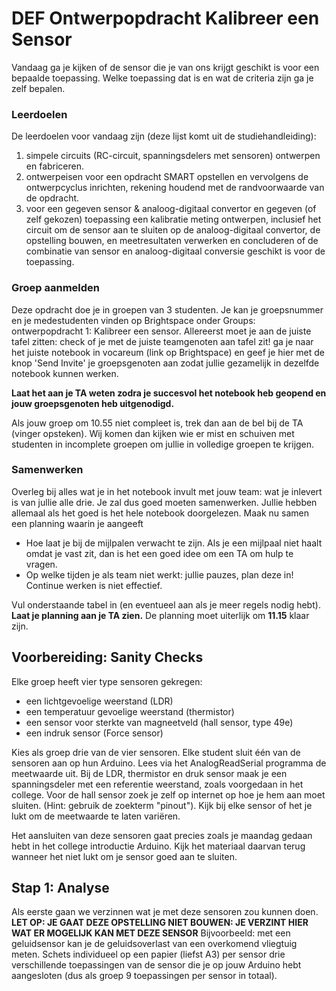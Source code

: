 # DEF Ontwerpopdracht Kalibreer een Sensor
Vandaag ga je kijken of de sensor die je van ons krijgt geschikt is voor een bepaalde toepassing. Welke toepassing dat is en wat de criteria zijn ga je zelf bepalen.

### Leerdoelen

De leerdoelen voor vandaag zijn (deze lijst komt uit de studiehandleiding):

1.	simpele circuits (RC-circuit, spanningsdelers met sensoren) ontwerpen en fabriceren.
2.	ontwerpeisen voor een opdracht SMART opstellen en vervolgens de ontwerpcyclus inrichten, rekening houdend met de randvoorwaarde van de opdracht.
3.	voor een gegeven sensor & analoog-digitaal convertor en gegeven (of zelf gekozen) toepassing een kalibratie meting ontwerpen, inclusief het circuit om de sensor aan te sluiten op de analoog-digitaal convertor, de opstelling bouwen, en meetresultaten verwerken en concluderen of de combinatie van sensor en analoog-digitaal conversie geschikt is voor de toepassing.

### Groep aanmelden 
Deze opdracht doe je in groepen van 3 studenten. Je kan je groepsnummer en je medestudenten vinden op Brightspace onder Groups: ontwerpopdracht 1: Kalibreer een sensor. Allereerst moet je aan de juiste tafel zitten: check of je met de juiste teamgenoten aan tafel zit! ga je naar het juiste notebook in vocareum (link op Brightspace) en geef je hier met de knop 'Send Invite' je groepsgenoten aan zodat jullie gezamelijk in dezelfde notebook kunnen werken. 

**Laat het aan je TA weten zodra je succesvol het notebook heb geopend en jouw groepsgenoten heb uitgenodigd.**

Als jouw groep om 10.55 niet compleet is, trek dan aan de bel bij de TA (vinger opsteken). Wij komen dan kijken wie er mist en schuiven met studenten in incomplete groepen om jullie in volledige groepen te krijgen.


### Samenwerken
Overleg bij alles wat je in het notebook invult met jouw team: wat je inlevert is van jullie alle drie. Je zal dus goed moeten samenwerken. Jullie hebben allemaal als het goed is het hele notebook doorgelezen. Maak nu samen een planning waarin je aangeeft

- Hoe laat je bij de mijlpalen verwacht te zijn. Als je een mijlpaal niet haalt omdat je vast zit, dan is het een goed idee om een TA om hulp te vragen.
- Op welke tijden je als team niet werkt: jullie pauzes, plan deze in! Continue werken is niet effectief.

Vul onderstaande tabel in (en eventueel aan als je meer regels nodig hebt). **Laat je planning aan je TA zien.** De planning moet uiterlijk om **11.15** klaar zijn.

## Voorbereiding: Sanity Checks
Elke groep heeft vier type sensoren gekregen: 

- een lichtgevoelige weerstand (LDR)
- een temperatuur gevoelige weerstand (thermistor)
- een sensor voor sterkte van magneetveld (hall sensor, type 49e)
- een indruk sensor (Force sensor) 

Kies als groep drie van de vier sensoren. Elke student sluit één van de sensoren aan op hun Arduino. Lees via het AnalogReadSerial programma de meetwaarde uit. Bij de LDR, thermistor en druk sensor maak je een spanningsdeler met een referentie weerstand, zoals voorgedaan in het college. Voor de hall sensor zoek je zelf op internet op hoe je hem aan moet sluiten. (Hint: gebruik de zoekterm "pinout"). Kijk bij elke sensor of het je lukt om de meetwaarde te laten variëren. 

Het aansluiten van deze sensoren gaat precies zoals je maandag gedaan hebt in het college introductie Arduino. Kijk het materiaal daarvan terug wanneer het niet lukt om je sensor goed aan te sluiten.


## Stap 1:  Analyse
Als eerste gaan we verzinnen wat je met deze sensoren zou kunnen doen. **LET OP: JE GAAT DEZE OPSTELLING NIET BOUWEN: JE VERZINT HIER WAT ER MOGELIJK KAN MET DEZE SENSOR** Bijvoorbeeld: met een geluidsensor kan je de geluidsoverlast van een overkomend vliegtuig meten. Schets individueel op een papier (liefst A3) per sensor drie verschillende toepassingen van de sensor die je op jouw Arduino hebt aangesloten (dus als groep 9 toepassingen per sensor in totaal). 